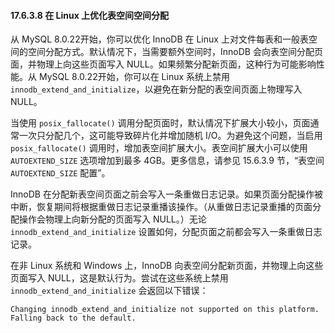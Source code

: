 #### 17.6.3.8 在 Linux 上优化表空间空间分配

从 MySQL 8.0.22开始，你可以优化 InnoDB 在 Linux 上对文件每表和一般表空间的空间分配方式。默认情况下，当需要额外空间时，InnoDB 会向表空间分配页面，并物理上向这些页面写入 NULL。如果频繁分配新页面，这种行为可能影响性能。从 MySQL 8.0.22开始，你可以在 Linux 系统上禁用 `innodb_extend_and_initialize`，以避免在新分配的表空间页面上物理写入 NULL。

当使用 `posix_fallocate()` 调用分配页面时，默认情况下扩展大小较小，页面通常一次只分配几个，这可能导致碎片化并增加随机 I/O。为避免这个问题，当启用 `posix_fallocate()` 调用时，增加表空间扩展大小。表空间扩展大小可以使用 `AUTOEXTEND_SIZE` 选项增加到最多 4GB。更多信息，请参见 15.6.3.9 节，“表空间 `AUTOEXTEND_SIZE` 配置”。

InnoDB 在分配新表空间页面之前会写入一条重做日志记录。如果页面分配操作被中断，恢复期间将根据重做日志记录重播该操作。（从重做日志记录重播的页面分配操作会物理上向新分配的页面写入 NULL。）无论 `innodb_extend_and_initialize` 设置如何，分配页面之前都会写入一条重做日志记录。

在非 Linux 系统和 Windows 上，InnoDB 向表空间分配新页面，并物理上向这些页面写入 NULL，这是默认行为。尝试在这些系统上禁用 `innodb_extend_and_initialize` 会返回以下错误：

```
Changing innodb_extend_and_initialize not supported on this platform. Falling back to the default.
```

